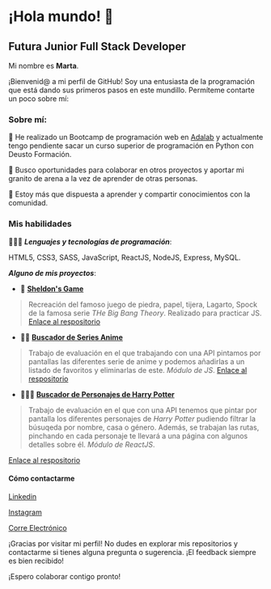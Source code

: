 
# ¡Hola mundo! 👋


## Futura Junior Full Stack Developer

Mi nombre es **Marta**.

¡Bienvenid@ a mi perfil de GitHub! Soy una entusiasta de la programación que está dando sus primeros pasos en este mundillo. Permíteme contarte un poco sobre mí:

### Sobre mí:

🌱 He realizado un Bootcamp de programación web en [Adalab]() y actualmente tengo pendiente sacar un curso superior de programación en Python con Deusto Formación.

💼 Busco oportunidades para colaborar en otros proyectos y aportar mi granito de arena a la vez de aprender de otras personas. 

💬 Estoy más que dispuesta a aprender y compartir conocimientos con la comunidad.


### Mis habilidades

👩🏻‍💻 **_Lenguajes y tecnologías  de programación_**: 

 HTML5, CSS3, SASS, JavaScript, ReactJS, NodeJS, Express, MySQL.

**_Alguno de mis proyectos_**:
- 🖖 [**Sheldon's Game**](https://mbueno992.github.io/sheldon-s-Game/)

> Recreación del famoso juego de piedra, papel, tijera, Lagarto, Spock de la famosa serie _THe Big Bang Theory_. Realizado para practicar JS.
[Enlace al respositorio](https://github.com/MBueno992/sheldon-s-Game)

* 🐱‍👤 [**Buscador de Series Anime**](https://beta.adalab.es/modulo-2-evaluacion-final-MBueno992/)
> Trabajo de evaluación en el que trabajando con una API pintamos por pantallas las diferentes serie de anime y podemos añadirlas a un listado de favoritos y eliminarlas de este. _Módulo de JS_.
[Enlace al respositorio](https://github.com/Adalab/modulo-2-evaluacion-final-MBueno992)

+ 🧙🏻‍♂️ [**Buscador de Personajes de Harry Potter**](https://beta.adalab.es/modulo-3-evaluacion-final-MBueno992/)
> Trabajo de evaluación en el que con una API tenemos que pintar por pantalla los diferentes personajes de _Harry Potter_ pudiendo filtrar la búsuqeda por nombre, casa o género. Además, se trabajan las rutas, pinchando en cada personaje te llevará a una página con algunos detalles sobre él. _Módulo de ReactJS_.

[Enlace al respositorio](https://github.com/Adalab/modulo-3-evaluacion-final-MBueno992)


#### Cómo contactarme

[Linkedin](https://www.linkedin.com/in/mbueno992/)

[Instagram](https://www.instagram.com/tita_992/)

[Corre Electrónico](mailto:mbueno_92@hotmail.com)


¡Gracias por visitar mi perfil! No dudes en explorar mis repositorios y contactarme si tienes alguna pregunta o sugerencia. 
¡El feedback siempre es bien recibido!

¡Espero colaborar contigo pronto!
